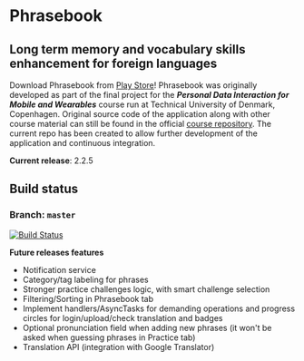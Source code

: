 # Phrasebook
## Long term memory and vocabulary skills enhancement for foreign languages
Download Phrasebook from [Play Store](https://play.google.com/store/apps/details?id=com.bobbytables.phrasebook)!
Phrasebook was originally developed as part of the final project for the ***Personal Data Interaction for Mobile and Wearables*** course run at Technical University of Denmark, Copenhagen. Original source code of the application along with other course material can still be found in the official [course repository](https://github.com/rickystream94/personal_data_interaction). The current repo has been created to allow further development of the application and continuous integration.

**Current release**: 2.2.5

## Build status
### Branch: `master`
[![Build Status](https://travis-ci.org/rickystream94/phrasebook.svg?branch=master)](https://travis-ci.org/rickystream94/phrasebook)

**Future releases features**
* Notification service
* Category/tag labeling for phrases
* Stronger practice challenges logic, with smart challenge selection
* Filtering/Sorting in Phrasebook tab
* Implement handlers/AsyncTasks for demanding operations and progress circles for login/upload/check translation and badges
* Optional pronunciation field when adding new phrases (it won't be asked when guessing phrases in Practice tab)
* Translation API (integration with Google Translator)
